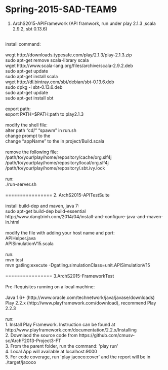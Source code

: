 Spring-2015-SAD-TEAM9
================

1. ArchS2015-APIFramework	(API framwork, run under play 2.1.3 ,scala 2.9.2, sbt 0.13.6)<br>
<br>
install command:<br>
<br>
wegt http://downloads.typesafe.com/play/2.1.3/play-2.1.3.zip<br>
sudo apt-get remove scala-library scala<br>
wget http://www.scala-lang.org/files/archive/scala-2.9.2.deb<br>
sudo apt-get update<br>
sudo apt-get install scala<br>
wget http://dl.bintray.com/sbt/debian/sbt-0.13.6.deb<br>
sudo dpkg -i sbt-0.13.6.deb <br>
sudo apt-get update<br>
sudo apt-get install sbt<br>
<br>
export path: <br>
export PATH=$PATH:path to play2.1.3 <br>
<br>
modify the shell file:<br>
alter path “cd/“ “spawm” in run.sh<br>
change prompt to the <project dir name><br>
change “appName” to the <project dir name> in project/Build.scala<br>
<br>
remove the following file:<br>
/path/to/your/play/home/repository/cache/org.slf4j<br>
/path/to/your/play/home/repository/local/org.slf4j<br>
/path/to/your/play/home/repository/.sbt.ivy.lock<br>
<br>
run:<br>
./run-server.sh<br>
<br>
================
2. ArchS2015-APITestSuite<br>
<br>
install build-dep and maven, java 7:<br>
sudo apt-get build-dep build-essential<br>
http://www.dangtrinh.com/2014/04/install-and-configure-java-and-maven-in.html	<br>
<br>
modify the file with adding your host name and port:<br>
APIHelper.java<br>
APISimulationV15.scala<br>
<br>
run:<br>
mvn test<br>
mvn gatling:execute -Dgatling.simulationClass=unit.APISimulationV15<br>
<br>
================
3.ArchS2015-FrameworkTest<br>
<br>
Pre-Requisites running on a local machine:<br>
<br>
Java 1.6+ (http://www.oracle.com/technetwork/java/javase/downloads)<br>
Play 2.2.x (http://www.playframework.com/download), recommend Play 2.2.3<br>
<br>
run:<br>
1. Install Play Framework. Instruction can be found at http://www.playframework.com/documentation/2.2.x/Installing<br>
2. Downlaod the source code from https://github.com/cmusv-sc/ArchF2013-Project3-FT<br>
3. From the parent folder, run the command: 'play run'<br>
4. Local App will available at localhost:9000<br>
5. For code coverage, run 'play jacoco:cover' and the report will be in ./target/jacoco<br>

